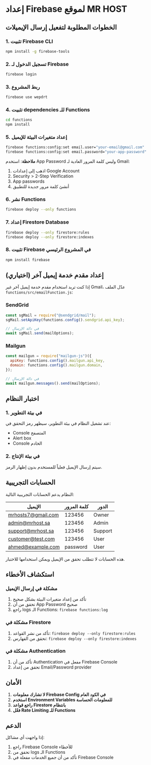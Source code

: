 # إعداد Firebase لموقع MR HOST

## الخطوات المطلوبة لتفعيل إرسال الإيميلات

### 1. تثبيت Firebase CLI

```bash
npm install -g firebase-tools
```

### 2. تسجيل الدخول لـ Firebase

```bash
firebase login
```

### 3. ربط المشروع

```bash
firebase use wepdrt
```

### 4. تثبيت dependencies للـ Functions

```bash
cd functions
npm install
```

### 5. إعداد متغيرات البيئة للإيميل

```bash
firebase functions:config:set email.user="your-email@gmail.com"
firebase functions:config:set email.password="your-app-password"
```

**ملاحظة**: استخدم App Password وليس كلمة المرور العادية لـ Gmail:

1. اذهب إلى إعدادات Google Account
2. Security > 2-Step Verification
3. App passwords
4. أنشئ كلمة مرور جديدة للتطبيق

### 6. نشر Functions

```bash
firebase deploy --only functions
```

### 7. إعداد Firestore Database

```bash
firebase deploy --only firestore:rules
firebase deploy --only firestore:indexes
```

### 8. تثبيت Firebase في المشروع الرئيسي

```bash
npm install firebase
```

## إعداد مقدم خدمة إيميل آخر (اختياري)

إذا كنت تريد استخدام مقدم خدمة إيميل آخر غير Gmail، عدّل الملف `functions/src/emailFunction.js`:

### SendGrid

```javascript
const sgMail = require("@sendgrid/mail");
sgMail.setApiKey(functions.config().sendgrid.api_key);

// في دالة الإرسال
await sgMail.send(mailOptions);
```

### Mailgun

```javascript
const mailgun = require("mailgun-js")({
  apiKey: functions.config().mailgun.api_key,
  domain: functions.config().mailgun.domain,
});

// في دالة الإرسال
await mailgun.messages().send(mailOptions);
```

## اختبار النظام

### 1. في بيئة التطوير

عند تشغيل النظام في بيئة التطوير، سيظهر رمز التحقق في:

- Console المتصفح
- Alert box
- Console الخادم

### 2. في بيئة الإنتاج

سيتم إرسال الإيميل فعلياً للمستخدم بدون إظهار الرمز.

## الحسابات التجريبية

النظام يدعم الحسابات التجريبية التالية:

| الإيميل            | كلمة المرور | الدور   |
| ------------------ | ----------- | ------- |
| mrhosts7@gmail.com | 123456      | Owner   |
| admin@mrhost.sa    | 123456      | Admin   |
| support@mrhost.sa  | 123456      | Support |
| customer@test.com  | 123456      | User    |
| ahmed@example.com  | password    | User    |

هذه الحسابات لا تتطلب تحقق من الإيميل ويمكن استخدامها للاختبار.

## استكشاف الأخطاء

### مشكلة في إرسال الإيميل

1. تأكد من إعداد متغيرات البيئة بشكل صحيح
2. تحقق من أن App Password صحيح
3. راجع logs الـ Functions: `firebase functions:log`

### مشكلة في Firestore

1. تأكد من نشر القواعد: `firebase deploy --only firestore:rules`
2. تحقق من الفهارس: `firebase deploy --only firestore:indexes`

### مشكلة في Authentication

1. تأكد من أن Authentication مفعل في Firebase Console
2. تحقق من إعداد Email/Password provider

## الأمان

1. **لا تشارك معلومات Firebase Config في الكود العام**
2. **استخدم Environment Variables للمعلومات الحساسة**
3. **راجع قواعد Firestore بانتظام**
4. **فعّل Rate Limiting للـ Functions**

## الدعم

إذا واجهت أي مشاكل:

1. راجع Firebase Console للأخطاء
2. تحقق من logs الـ Functions
3. تأكد من أن جميع الخدمات مفعلة في Firebase Console
